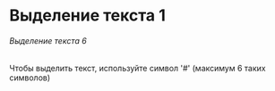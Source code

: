 # Выделение текста 1
###### Выделение текста 6
Чтобы выделить текст, используйте символ '#' (максимум 6 таких символов)

